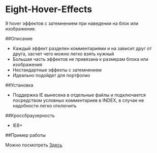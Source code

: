 Eight-Hover-Effects
===================

9 hover эффектов с затемнением при наведении на блок или изображение.

##Описание

 - Каждый эффект разделен комментариями и на зависит друг от друга, засчет чего можно легко взять нужный
 - Большая часть эффектов не привязана к размерам блока или изображения
 - Нестандартные эффекты с затемнением
 - Идеально подойдет для портфолио

##Установка

 - Поддержка IE вынесена в отдельные файлы и подключается посредством условных комментариев в INDEX, в случае не надобности легко отключить
 
##Кроссбраузерность

 - IE8+

##Пример работы

Можно посмотреть <a href="http://example.web-ulyanov.ru/frontend/Eight-Hover-Effects/">Здесь</a>

